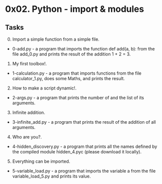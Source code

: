 # 0x02. Python - import & modules
## Tasks
00. Import a simple function from a simple file.
- 0-add.py - a program that imports the function def add(a, b): from the file add_0.py and prints the result of the addition 1 + 2 = 3.

01. My first toolbox!.
- 1-calculation.py - a program that imports functions from the file calculator_1.py, does some Maths, and prints the result.

02. How to make a script dynamic!.
- 2-args.py -  a program that prints the number of and the list of its arguments.

03. Infinite addition.
- 3-infinite_add.py - a program that prints the result of the addition of all arguments.

04. Who are you?.
- 4-hidden_discovery.py - a program that prints all the names defined by the compiled module hidden_4.pyc (please download it locally).

05. Everything can be imported.
- 5-variable_load.py - a program that imports the variable a from the file variable_load_5.py and prints its value.


